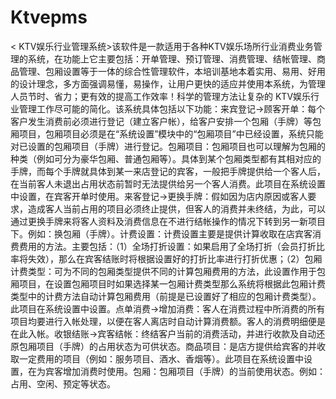 # Ktvepms
 < KTV娱乐行业管理系统>该软件是一款适用于各种KTV娱乐场所行业消费业务管理的系统，在功能上它主要包括：开单管理、预订管理、消费管理、结帐管理、商品管理、包厢设置等于一体的综合性管理软件，本培训基地本着实用、易用、好用的设计理念，多方面强调易懂，易操作，让用户更快的适应并使用本系统，为管理人员节时、省力；更有效的提高工作效率！科学的管理方法让复杂的 KTV娱乐行业管理工作尽可能的简化。该系统具体包括以下功能：来宾登记→顾客开单：每个客户发生消费前必须进行登记（建立客户帐），给客户安排一个包厢（手牌）等包厢项目，包厢项目必须是在“系统设置”模块中的“包厢项目”中已经设置，系统只能对已设置的包厢项目（手牌）进行登记。包厢项目：包厢项目也可以理解为包厢的种类（例如可分为豪华包厢、普通包厢等）。具体到某个包厢类型都有其相对应的手牌，而每个手牌就具体到某一来店登记的宾客，一般把手牌提供给一个客人后，在当前客人未退出占用状态前暂时无法提供给另一个客人消费。此项目在系统设置中设置，在宾客开单时使用。来客登记→更换手牌：假如因为店内原因或客人要求，造成客人当前占用的项目必须终止提供，但客人的消费并未终结，为此，可以通过更换手牌来将客人资料及消费信息在不进行结帐操作的情况下转到另一新项目下。例如：换包厢（手牌）。计费设置：计费设置主要是提供计算收取在店宾客消费费用的方法。主要包括：（1）全场打折设置：如果启用了全场打折（会员打折比率将失效），那么在宾客结账时将根据设置好的打折比率进行打折优惠；（2）包厢计费类型：可为不同的包厢类型提供不同的计算包厢费用的方法，此设置作用于包厢项目，在设置包厢项目时如果选择某一包厢计费类型那么系统将根据此包厢计费类型中的计费方法自动计算包厢费用（前提是已设置好了相应的包厢计费类型）。此项目在系统设置中设置。点单消费→增加消费：客人在消费过程中所消费的所有项目均要进行入帐处理，以便在客人离店时自动计算消费额。客人的消费明细便是在此入帐。收银结账→宾客结帐：终结客户当前的消费活动，并进行收款及自动还原包厢项目（手牌）的占用状态为可供状态。商品项目：是店方提供给宾客的并收取一定费用的项目（例如：服务项目、酒水、香烟等）。此项目在系统设置中设置，在为宾客增加消费时使用。包厢：包厢项目（手牌）的当前使用状态。例如：占用、空闲、预定等状态。
